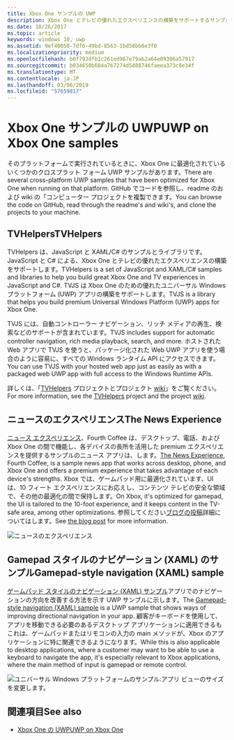 ```yaml
---
title: Xbox One サンプルの UWP
description: Xbox One とテレビの優れたエクスペリエンスの構築をサポートするサンプルとライブラリです。
ms.date: 10/26/2017
ms.topic: article
keywords: windows 10, uwp
ms.assetid: 9ef40050-7df6-49bd-8563-1bd58bb6e3f0
ms.localizationpriority: medium
ms.openlocfilehash: b0f793dfb1c261ed967e79ab2a64e09306a57917
ms.sourcegitcommit: b034650b684a767274d5d88746faeea373c8e34f
ms.translationtype: MT
ms.contentlocale: ja-JP
ms.lasthandoff: 03/06/2019
ms.locfileid: "57659817"
---
```

# <a name="uwp-on-xbox-one-samples"></a><span data-ttu-id="bcf82-104">Xbox One サンプルの UWP</span><span class="sxs-lookup"><span data-stu-id="bcf82-104">UWP on Xbox One samples</span></span>

<span data-ttu-id="bcf82-105">そのプラットフォームで実行されているときに、Xbox One に最適化されているいくつかのクロスプラット フォーム UWP サンプルがあります。</span><span class="sxs-lookup"><span data-stu-id="bcf82-105">There are several cross-platform UWP samples that have been optimized for Xbox One when running on that platform.</span></span> <span data-ttu-id="bcf82-106">GitHub でコードを参照し、readme のおよび wiki の「コンピューター プロジェクトを複製できます。</span><span class="sxs-lookup"><span data-stu-id="bcf82-106">You can browse the code on GitHub, read through the readme's and wiki's, and clone the projects to your machine.</span></span>

## <a name="tvhelpers"></a><span data-ttu-id="bcf82-107">TVHelpers</span><span class="sxs-lookup"><span data-stu-id="bcf82-107">TVHelpers</span></span>

<span data-ttu-id="bcf82-108">TVHelpers は、JavaScript と XAML/C# のサンプルとライブラリです。JavaScript と C# による、Xbox One とテレビの優れたエクスペリエンスの構築をサポートします。</span><span class="sxs-lookup"><span data-stu-id="bcf82-108">TVHelpers is a set of JavaScript and XAML/C# samples and libraries to help you build great Xbox One and TV experiences in JavaScript and C#.</span></span> <span data-ttu-id="bcf82-109">TVJS は Xbox One のための優れたユニバーサル Windows プラットフォーム (UWP) アプリの構築をサポートします。</span><span class="sxs-lookup"><span data-stu-id="bcf82-109">TVJS is a library that helps you build premium Universal Windows Platform (UWP) apps for Xbox One.</span></span>

<span data-ttu-id="bcf82-110">TVJS には、自動コントローラー ナビゲーション、リッチ メディアの再生、検索などのサポートが含まれています。</span><span class="sxs-lookup"><span data-stu-id="bcf82-110">TVJS includes support for automatic controller navigation, rich media playback, search, and more.</span></span> <span data-ttu-id="bcf82-111">ホストされた Web アプリで TVJS を使うと、パッケージ化された Web UWP アプリを使う場合のように容易に、すべての Windows ランタイム API にアクセスできます。</span><span class="sxs-lookup"><span data-stu-id="bcf82-111">You can use TVJS with your hosted web app just as easily as with a packaged web UWP app with full access to the Windows Runtime APIs.</span></span>

<span data-ttu-id="bcf82-112">詳しくは、「[TVHelpers](https://github.com/Microsoft/TVHelpers) プロジェクトとプロジェクト [wiki](https://github.com/Microsoft/TVHelpers/wiki)」をご覧ください。</span><span class="sxs-lookup"><span data-stu-id="bcf82-112">For more information, see the [TVHelpers](https://github.com/Microsoft/TVHelpers) project and the project [wiki](https://github.com/Microsoft/TVHelpers/wiki).</span></span>

## <a name="the-news-experience"></a><span data-ttu-id="bcf82-113">ニュースのエクスペリエンス</span><span class="sxs-lookup"><span data-stu-id="bcf82-113">The News Experience</span></span>

<span data-ttu-id="bcf82-114">[ニュース エクスペリエンス](https://github.com/Microsoft/uwp-experiences/tree/news/apps/News)、Fourth Coffee は、デスクトップ、電話、および Xbox One の間で機能し、各デバイスの長所を活用した premium エクスペリエンスを提供するサンプルのニュース アプリは、します。</span><span class="sxs-lookup"><span data-stu-id="bcf82-114">[The News Experience](https://github.com/Microsoft/uwp-experiences/tree/news/apps/News), Fourth Coffee, is a sample news app that works across desktop, phone, and Xbox One and offers a premium experience that takes advantage of each device's strengths.</span></span> <span data-ttu-id="bcf82-115">Xbox では、ゲームパッド用に最適化されています、UI は、10 フィート エクスペリエンスにお応えし、コンテンツ テレビの安全な領域で、その他の最適化の間で保持します。</span><span class="sxs-lookup"><span data-stu-id="bcf82-115">On Xbox, it's optimized for gamepad, the UI is tailored to the 10-foot experience, and it keeps content in the TV-safe area, among other optimizations.</span></span> <span data-ttu-id="bcf82-116">参照してください[ブログの投稿](https://blogs.windows.com/buildingapps/2016/09/09/tailoring-your-app-for-xbox-and-the-tv-app-dev-on-xbox-series/)詳細についてはします。</span><span class="sxs-lookup"><span data-stu-id="bcf82-116">See [the blog post](https://blogs.windows.com/buildingapps/2016/09/09/tailoring-your-app-for-xbox-and-the-tv-app-dev-on-xbox-series/) for more information.</span></span>

![ニュースのエクスペリエンス](images/samples-1.png)

## <a name="gamepad-style-navigation-xaml-sample"></a><span data-ttu-id="bcf82-118">Gamepad スタイルのナビゲーション (XAML) のサンプル</span><span class="sxs-lookup"><span data-stu-id="bcf82-118">Gamepad-style navigation (XAML) sample</span></span>

<span data-ttu-id="bcf82-119">[ゲームパッド スタイルのナビゲーション (XAML) サンプル](https://github.com/Microsoft/Windows-universal-samples/tree/master/Samples/XamlGamepadNavigation)アプリでのナビゲーションの方向を改善する方法を示す UWP サンプルに示します。</span><span class="sxs-lookup"><span data-stu-id="bcf82-119">The [Gamepad-style navigation (XAML) sample](https://github.com/Microsoft/Windows-universal-samples/tree/master/Samples/XamlGamepadNavigation) is a UWP sample that shows ways of improving directional navigation in your app.</span></span> <span data-ttu-id="bcf82-120">顧客がキーボードを使用して、アプリを移動できる必要のあるデスクトップ アプリケーションに適用できるもこれは、ゲームパッドまたはリモコンの入力の main メソッドが、Xbox のアプリケーションに特に関連できるようになります。</span><span class="sxs-lookup"><span data-stu-id="bcf82-120">While this is also applicable to desktop applications, where a customer may want to be able to use a keyboard to navigate the app, it's especially relevant to Xbox applications, where the main method of input is gamepad or remote control.</span></span>

![ユニバーサル Windows プラットフォームのサンプル:アプリ ビューのサイズを変更します。](images/samples-2.png)

## <a name="see-also"></a><span data-ttu-id="bcf82-122">関連項目</span><span class="sxs-lookup"><span data-stu-id="bcf82-122">See also</span></span>

- [<span data-ttu-id="bcf82-123">Xbox One の UWP</span><span class="sxs-lookup"><span data-stu-id="bcf82-123">UWP on Xbox One</span></span>](index.md)

